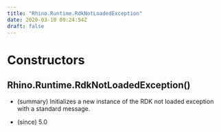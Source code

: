 ```yaml
---
title: "Rhino.Runtime.RdkNotLoadedException"
date: 2020-03-10 09:24:54Z
draft: false
---
```


# Constructors
## Rhino.Runtime.RdkNotLoadedException()
- (summary) 
     Initializes a new instance of the RDK not loaded exception with a standard message.
     
- (since) 5.0
